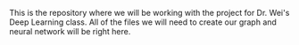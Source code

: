 This is the repository where we will be working with the project for Dr. Wei's Deep Learning class. All of the files we will need to create our graph and neural network will be right here. 
